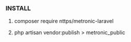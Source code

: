 ### INSTALL

1. composer require nttps/metronic-laravel

2. php artisan vendor:publish > metronic_public

